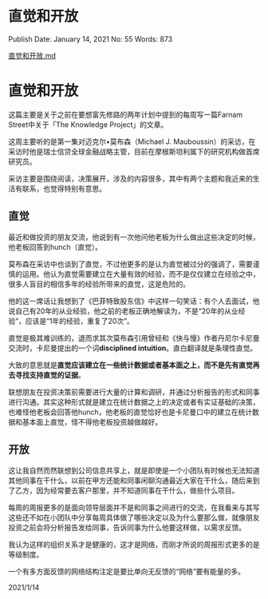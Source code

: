 # 直觉和开放

Publish Date: January 14, 2021
No: 55
Words: 873

[直觉和开放.md](%E7%9B%B4%E8%A7%89%E5%92%8C%E5%BC%80%E6%94%BE%20e4886a307b8244558f15b68ccff54b5e.md)

# 直觉和开放

这篇主要是关于之前在要想富先修路的两年计划中提到的每周写一篇Farnam Street中关于「The Knowledge Project」的文章。

这周主要听的是第一集对迈克尔•莫布森（Michael J. Mauboussin）的采访，在采访时他是瑞士信贷全球金融战略主管，目前在摩根斯坦利属下的研究机构做首席研究员。

采访主要是围绕阅读，决策展开，涉及的内容很多，其中有两个主题和我近来的生活有联系，也觉得特别有意思。

## 直觉

最近和做投资的朋友交流，他说到有一次他问他老板为什么做出这些决定的时候，他老板回答到hunch（直觉）。

莫布森在采访中也谈到了直觉，不过他更多的是认为直觉被过分的强调了，需要谨慎的运用。他认为直觉需要建立在大量有效的经验，而不是仅仅建立在经验之中，很多人盲目的相信多年的经验所带来的直觉，这是危险的。

他的这一席话让我想到了《巴菲特致股东信》中这样一句笑话：有个人去面试，他说自己有20年的从业经验，他之前的老板正确地解读为，不是“20年的从业经验”，应该是“1年的经验，重复了20次”。

直觉是极其难训练的，退而求其次莫布森引用曾经和《快与慢》作者丹尼尔卡尼曼交流时，卡尼曼提出的一个词**disciplined intuition**。直白翻译就是条理性直觉。

大致的意思就是**直觉应该建立在一些统计数据或者基本面之上，而不是先有直觉再去寻找支持直觉的证据**。

联想朋友在投资决策前需要进行大量的计算和调研，并通过分析报告的形式和同事进行沟通。其实这种形式就是建立在统计数据之上的决定或者有实证基础的决策，也难怪他老板会回答他hunch，他老板的直觉恰好也是卡尼曼口中的建立在统计数据和基本面上直觉，怪不得他老板投资越做越好。

## 开放

这让我自然而然联想到公司信息共享上，就是即使是一个小团队有时候也无法知道其他同事在干什么，以前在甲方还能和同事闲聊沟通最近大家在干什么，随后来到了乙方，因为经常要去客户那里，并不知道同事在干什么，做些什么项目。

每周的周报更多的是面向领导层面并不是和同事之间进行的交流，在我看来与其写这些还不如在小团队中分享每周具体做了哪些决定以及为什么要那么做，就像朋友投资之前会将分析报告发给同事，告诉同事为什么他要这样做，以需求反馈。

我认为这样的组织关系才是健康的，这才是网络，而刚才所说的周报形式更多的是等级制度。

一个有多方面反馈的网络结构注定是要比单向无反馈的“网络”要有能量的多。

2021/1/14